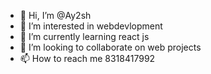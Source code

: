 - 👋 Hi, I’m @Ay2sh
- 👀 I’m interested in  webdevlopment
- 🌱 I’m currently learning react js
- 💞️ I’m looking to collaborate on web projects
- 📫 How to reach me 8318417992

<!---
Ay2sh/Ay2sh is a ✨ special ✨ repository because its `README.md` (this file) appears on your GitHub profile.
You can click the Preview link to take a look at your changes.
--->
